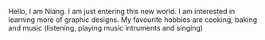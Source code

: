 Hello, I am Niang. I am just entering this new world.
I am interested in learning more of graphic designs. My favourite hobbies are cooking, baking and music (listening, playing music intruments and singing)
